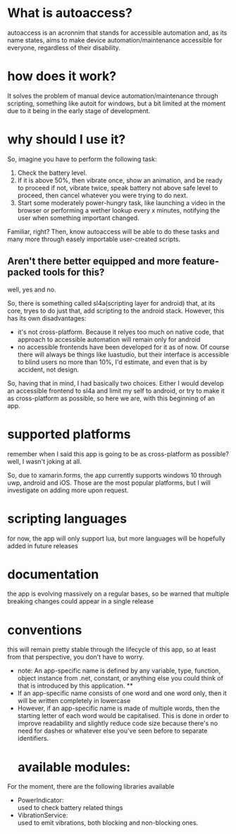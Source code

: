 # What is autoaccess?
autoaccess is an acronnim that stands for accessible automation and, as its name states, aims to make device automation/maintenance accessible for everyone, regardless of their disability.
# how does it work?
It solves the problem of manual device automation/maintenance through scripting, something like autoit for windows, but a bit limited at the moment due to it being in the early stage of development.
# why should I use it? 
So, imagine you have to perform the following task:
1. Check the battery level.
2. If it is above 50%, then vibrate once, show an animation, and be ready to proceed
if not, vibrate twice, speak battery not above safe level to proceed, then cancel whatever you were trying to do next.
3. Start some moderately power-hungry task, like launching a video in the browser or performing a wether lookup every x minutes, notifying the user when something important changed.

Familiar, right? Then, know autoaccess will be able to do these tasks and many more through easely importable user-created scripts.
## Aren't there better equipped and more feature-packed tools for this?
well, yes and no.

So, there is something called sl4a(scripting layer for android) that, at its core, tryes to do just that, add scripting to the android stack.
However, this has its own disadvantages:
* it's not cross-platform. Because it relyes too much on native code, that approach to accessible automation will remain only for android
* no accessible frontends have been developed for it as of now. Of course there will always be things like luastudio, but their interface is accessible to blind users no more than 10%, I'd estimate, and even that is by accident, not design.

So, having that in mind, I had basically two choices. Either I would develop an accessible frontend to sl4a and limit my self to android, or try to make it as cross-platform as possible, so here we are, with this beginning of an app.

# supported platforms
remember when I said this app is going to be as cross-platform as possible? well, I wasn't joking at all.

So, due to xamarin.forms, the app currently supports windows 10 through uwp, android and iOS.
Those are the most popular platforms, but I will investigate on adding more upon request.
# scripting languages
for now, the app will only support lua, but more languages will be hopefully added in future releases
# documentation
the app is evolving massively on a regular bases, so be warned that multiple breaking changes could appear in a single release
  # conventions
this will remain pretty stable through the lifecycle of this app, so at least from that perspective, you don't have to worry.
* note: An app-specific name is defined by any variable, type, function, object instance from .net, constant, or anything else you could think of that is introduced by this application. **
* If an app-specific name consists of one word and one word only, then it will be written completely in lowercase
* However, if an app-specific name is made of multiple words, then the starting letter of each word would be capitalised. This is done in order to improve readability and slightly reduce code size because there's no need for dashes or whatever else you've seen before to separate identifiers.
  # available modules:
For the moment, there are the following libraries available
* PowerIndicator:  
used to check battery related things
* VibrationService:  
used to emit vibrations, both blocking and non-blocking ones.
